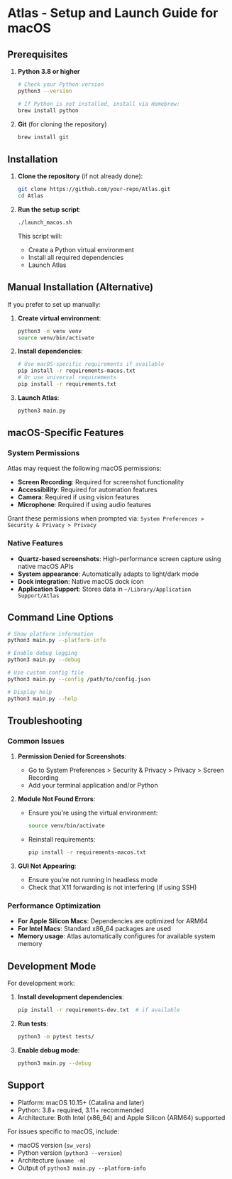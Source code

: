 # Atlas - Setup and Launch Guide for macOS

## Prerequisites

1. **Python 3.8 or higher**
   ```bash
   # Check your Python version
   python3 --version
   
   # If Python is not installed, install via Homebrew:
   brew install python
   ```

2. **Git** (for cloning the repository)
   ```bash
   brew install git
   ```

## Installation

1. **Clone the repository** (if not already done):
   ```bash
   git clone https://github.com/your-repo/Atlas.git
   cd Atlas
   ```

2. **Run the setup script**:
   ```bash
   ./launch_macos.sh
   ```
   
   This script will:
   - Create a Python virtual environment
   - Install all required dependencies
   - Launch Atlas

## Manual Installation (Alternative)

If you prefer to set up manually:

1. **Create virtual environment**:
   ```bash
   python3 -m venv venv
   source venv/bin/activate
   ```

2. **Install dependencies**:
   ```bash
   # Use macOS-specific requirements if available
   pip install -r requirements-macos.txt
   # Or use universal requirements
   pip install -r requirements.txt
   ```

3. **Launch Atlas**:
   ```bash
   python3 main.py
   ```

## macOS-Specific Features

### System Permissions

Atlas may request the following macOS permissions:

- **Screen Recording**: Required for screenshot functionality
- **Accessibility**: Required for automation features
- **Camera**: Required if using vision features
- **Microphone**: Required if using audio features

Grant these permissions when prompted via:
`System Preferences > Security & Privacy > Privacy`

### Native Features

- **Quartz-based screenshots**: High-performance screen capture using native macOS APIs
- **System appearance**: Automatically adapts to light/dark mode
- **Dock integration**: Native macOS dock icon
- **Application Support**: Stores data in `~/Library/Application Support/Atlas`

## Command Line Options

```bash
# Show platform information
python3 main.py --platform-info

# Enable debug logging
python3 main.py --debug

# Use custom config file
python3 main.py --config /path/to/config.json

# Display help
python3 main.py --help
```

## Troubleshooting

### Common Issues

1. **Permission Denied for Screenshots**:
   - Go to System Preferences > Security & Privacy > Privacy > Screen Recording
   - Add your terminal application and/or Python

2. **Module Not Found Errors**:
   - Ensure you're using the virtual environment:
     ```bash
     source venv/bin/activate
     ```
   - Reinstall requirements:
     ```bash
     pip install -r requirements-macos.txt
     ```

3. **GUI Not Appearing**:
   - Ensure you're not running in headless mode
   - Check that X11 forwarding is not interfering (if using SSH)

### Performance Optimization

- **For Apple Silicon Macs**: Dependencies are optimized for ARM64
- **For Intel Macs**: Standard x86_64 packages are used
- **Memory usage**: Atlas automatically configures for available system memory

## Development Mode

For development work:

1. **Install development dependencies**:
   ```bash
   pip install -r requirements-dev.txt  # if available
   ```

2. **Run tests**:
   ```bash
   python3 -m pytest tests/
   ```

3. **Enable debug mode**:
   ```bash
   python3 main.py --debug
   ```

## Support

- Platform: macOS 10.15+ (Catalina and later)
- Python: 3.8+ required, 3.11+ recommended
- Architecture: Both Intel (x86_64) and Apple Silicon (ARM64) supported

For issues specific to macOS, include:
- macOS version (`sw_vers`)
- Python version (`python3 --version`)
- Architecture (`uname -m`)
- Output of `python3 main.py --platform-info`
